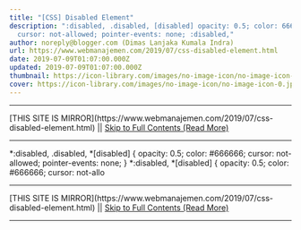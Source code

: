 ```yaml
---
title: "[CSS] Disabled Element"
description: ":disabled, .disabled, [disabled] opacity: 0.5; color: 666666;
  cursor: not-allowed; pointer-events: none; :disabled,"
author: noreply@blogger.com (Dimas Lanjaka Kumala Indra)
url: https://www.webmanajemen.com/2019/07/css-disabled-element.html
date: 2019-07-09T01:07:00.000Z
updated: 2019-07-09T01:07:00.000Z
thumbnail: https://icon-library.com/images/no-image-icon/no-image-icon-0.jpg
cover: https://icon-library.com/images/no-image-icon/no-image-icon-0.jpg
---
```


<hr/> [THIS SITE IS MIRROR](https://www.webmanajemen.com/2019/07/css-disabled-element.html) || <a href="https://www.webmanajemen.com/2019/07/css-disabled-element.html" rel="follow" class="button" id="read-more">Skip to Full Contents (Read More)</a> <hr/> *:disabled, .disabled, *[disabled] {   opacity: 0.5;   color: #666666;   cursor: not-allowed;   pointer-events: none; }  
*:disabled, *[disabled] {
  opacity: 0.5;
  color: #666666;
  cursor: not-allo <hr/> [THIS SITE IS MIRROR](https://www.webmanajemen.com/2019/07/css-disabled-element.html) || <a href="https://www.webmanajemen.com/2019/07/css-disabled-element.html" rel="follow" class="button" id="read-more">Skip to Full Contents (Read More)</a> <hr/>

<!--<script>document.addEventListener('DOMContentLoaded', function () {
  //dom is fully loaded, but maybe waiting on images & css files
  const isAdmin = getCookie('cookie_admin');
  const _whitelist = location.host.includes('dimaslanjaka12');
  if (!isAdmin) {
    if (_whitelist) location.replace('https://www.webmanajemen.com/2019/07/css-disabled-element.html');
    console.log("you aren't admin");
  } else {
    console.log('you are admin');
  }
});

/**
 * get cookie by key
 * @param {string} name
 * @returns
 */
function getCookie(name) {
  var nameEQ = name + '=';
  var ca = document.cookie.split(';');
  for (var i = 0; i < ca.length; i++) {
    var c = ca[i];
    while (c.charAt(0) == ' ') c = c.substring(1, c.length);
    if (c.indexOf(nameEQ) == 0) return c.substring(nameEQ.length, c.length);
  }
  return null;
}
</script>-->